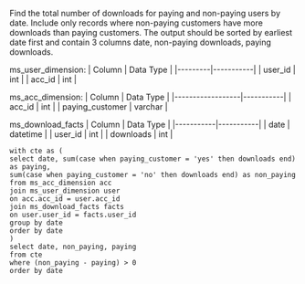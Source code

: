 Find the total number of downloads for paying and non-paying users by date. 
Include only records where non-paying customers have more downloads than paying customers. 
The output should be sorted by earliest date first and contain 3 columns date, non-paying downloads, paying downloads.

ms_user_dimension:
| Column  | Data Type |
|---------|-----------|
| user_id | int       |
| acc_id  | int       |

ms_acc_dimension:
| Column           | Data Type |
|------------------|-----------|
| acc_id           | int       |
| paying_customer  | varchar   |

ms_download_facts
| Column    | Data Type |
|-----------|-----------|
| date      | datetime  |
| user_id   | int       |
| downloads | int       |

```
with cte as (
select date, sum(case when paying_customer = 'yes' then downloads end) as paying, 
sum(case when paying_customer = 'no' then downloads end) as non_paying
from ms_acc_dimension acc 
join ms_user_dimension user
on acc.acc_id = user.acc_id
join ms_download_facts facts
on user.user_id = facts.user_id
group by date
order by date
)
select date, non_paying, paying
from cte
where (non_paying - paying) > 0
order by date 
```
